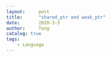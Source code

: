 ```yaml
---
layout:     post
title:      "shared_ptr and weak_ptr"
date:       2020-3-5
author:     Tong
catalog: true
tags:
    - Language
---
```


